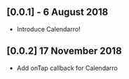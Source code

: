 ## [0.0.1] - 6 August 2018

* Introduce Calendarro!

## [0.0.2] 17 November 2018

* Add onTap callback for Calendarro
